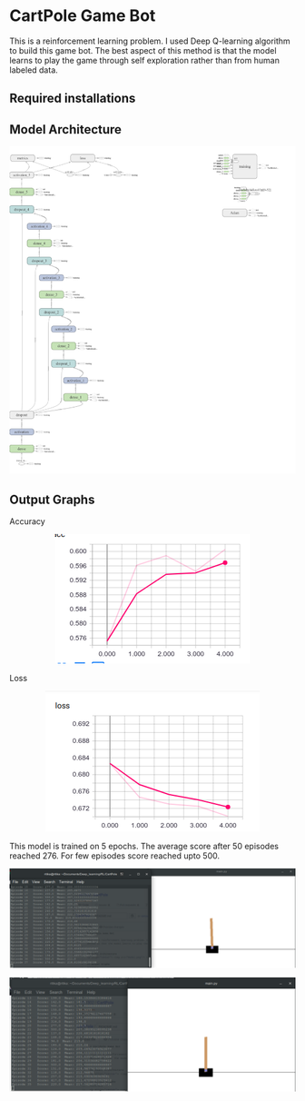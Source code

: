 # CartPole Game Bot

This is a reinforcement learning problem. I used Deep Q-learning algorithm to build this game bot. The best aspect of this method is that the model learns to play the game through self exploration rather than from human labeled data.

## Required installations



## Model Architecture
<p align="center"> <img src="Model.png"/> </p>

## Output Graphs
Accuracy
<p align="center"> <img src="accuracy.png"/> </p>

Loss
<p align="center"> <img src="loss.png"/> </p>

This model is trained on 5 epochs. The average score after 50 episodes reached 276. For few episodes score reached upto 500.

<p align="left"> <img src="score1.png"/> </p>
<p align="left"> <img src="score2.png"/> </p>
 


